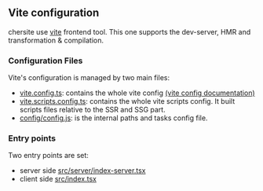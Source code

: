 ## <a name="ViteConfiguration"></a>Vite configuration

chersite use [vite](https://vitejs.dev/) frontend tool.
This one supports the dev-server, HMR and transformation & compilation.

### <a name="ConfigurationFiles"></a>Configuration Files

Vite's configuration is managed by two main files:

- [vite.config.ts](vite.config.ts): contains the whole vite config [(vite config documentation)](https://vitejs.dev/config/)
- [vite.scripts.config.ts](vite.scripts.config.ts): contains the whole vite scripts config. It built scripts files relative to the SSR and SSG part.
- [config/config.js](config/config.js): is the internal paths and tasks config file.

### <a name="Entrypoints"></a>Entry points

Two entry points are set:

- server side [src/server/index-server.tsx](src/server/index-server.tsx)
- client side [src/index.tsx](src/index.tsx)
